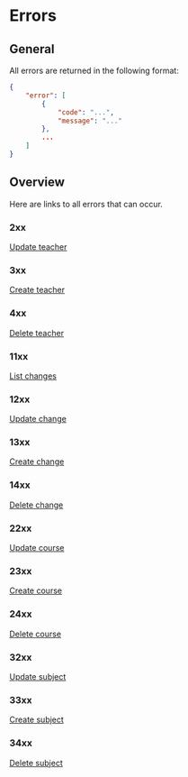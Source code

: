 # Errors

## General

All errors are returned in the following format:

```json
{
	"error": [
		{
			"code": "...",
			"message": "..."
		},
		...
	]
}
```
## Overview

Here are links to all errors that can occur.

### 2xx

[Update teacher](teachers/update.md#failure)

### 3xx

[Create teacher](teachers/create.md#failure)

### 4xx

[Delete teacher](teachers/delete.md#failure)

### 11xx

[List changes](changes/list.md#failure)

### 12xx

[Update change](changes/update.md#failure)

### 13xx

[Create change](changes/create.md#failure)

### 14xx

[Delete change](changes/delete.md#failure)

### 22xx

[Update course](courses/update.md#failure)

### 23xx

[Create course](courses/create.md#failure)

### 24xx

[Delete course](courses/delete.md#failure)

### 32xx

[Update subject](subjects/update.md#failure)

### 33xx

[Create subject](subjects/create.md#failure)

### 34xx

[Delete subject](subjects/delete.md#failure)
